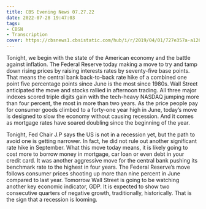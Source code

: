 ```yaml
---
title: CBS Evening News 07.27.22
date: 2022-07-28 19:47:03
tags:
- CBSN
- Transcription
cover: https://cbsnews1.cbsistatic.com/hub/i/r/2019/04/01/727e357a-a126-4138-a2c5-4d3222669d57/thumbnail/640x360/3ff2761028dc5c65cc4f07acd54bcd5c/cbsn2-logo-1920x1080.jpg
---
```

Tonight, we begin with the state of the American economy and the battle against inflation. The Federal Reserve today making a move to try and tamp down rising prices by raising interests rates by seventy-five base points. That means the central bank back-to-back rate hike of a combined one point five percentage points since June is the most since 1980s. Wall Street anticipated the move and stocks rallied in afternoon trading. All three major indexes scored triple digits gain with the tech-heavy NASDAQ jumping more than four percent, the most in more than two years. As the price people pay for consumer goods climbed to a forty-one year high in June, today’s move is designed to slow the economy without causing recession. And it comes as mortgage rates have soared doubling since the beginning of the year. 

Tonight, Fed Chair J.P says the US is not in a recession yet, but the path to avoid one is getting narrower. In fact, he did not rule out another significant rate hike in September. What this move today means, it is likely going to cost more to borrow money in mortgage, car loan or even debt in your credit card. It was another aggressive move for the central bank pushing its benchmark rate to the highest in four years. The Federal Reserve’s move follows consumer prices shooting up more than nine percent in June compared to last year. Tomorrow Wall Street is going to be watching another key economic indicator, GDP. It is expected to show two consecutive quarters of negative growth, traditionally, historically. That is the sign that a recession is looming.
